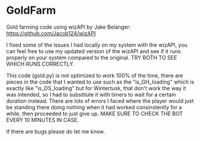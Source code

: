 # GoldFarm
Gold farming code using wizAPI by Jake Belanger:
https://github.com/Jacob124/wizAPI

I fixed some of the issues I had locally on my system with the wizAPI, you can feel free to use my updated version of the wizAPI and see if it runs properly on your system compared to the original. TRY BOTH TO SEE WHICH RUNS CORRECTLY.

This code (gold.py) is not optimized to work 100% of the time, there are pieces in the code that I wanted to use such as the "is_GH_loading" which is exactly like "is_DS_loading" but for Wintertusk, that don't work the way it was intended, so I had to substitute it with timers to wait for a certain duration instead. There are lots of errors I faced where the player would just be standing there doing nothing when it had worked consinstently for a while, then proceeded to just give up. MAKE SURE TO CHECK THE BOT EVERY 10 MINUTES IN CASE.

If there are bugs please do let me know.
